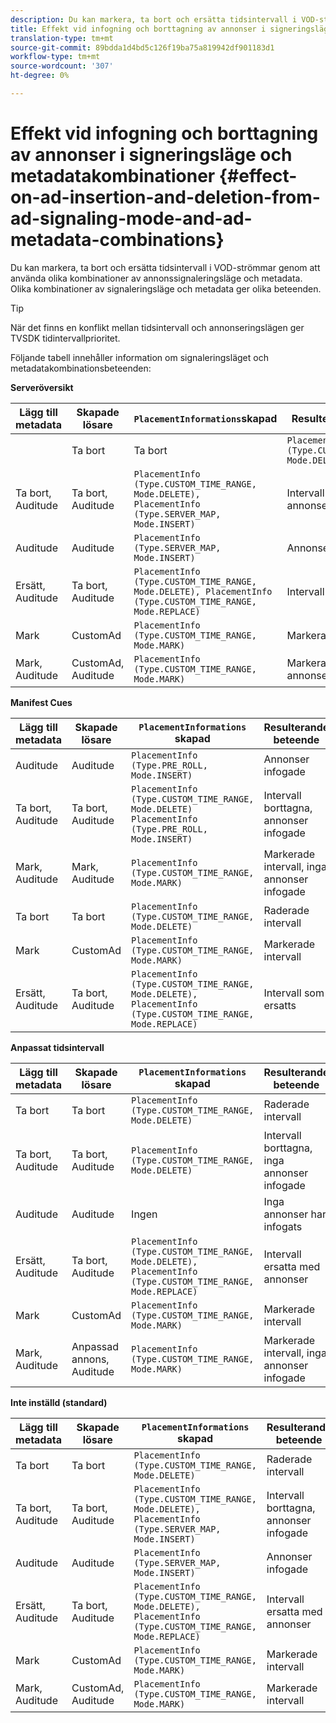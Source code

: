 ```yaml
---
description: Du kan markera, ta bort och ersätta tidsintervall i VOD-strömmar genom att använda olika kombinationer av annonssignaleringsläge och metadata. Olika kombinationer av signaleringsläge och metadata ger olika beteenden.
title: Effekt vid infogning och borttagning av annonser i signeringsläge och metadatakombinationer
translation-type: tm+mt
source-git-commit: 89bdda1d4bd5c126f19ba75a819942df901183d1
workflow-type: tm+mt
source-wordcount: '307'
ht-degree: 0%

---
```



# Effekt vid infogning och borttagning av annonser i signeringsläge och metadatakombinationer {#effect-on-ad-insertion-and-deletion-from-ad-signaling-mode-and-ad-metadata-combinations}

Du kan markera, ta bort och ersätta tidsintervall i VOD-strömmar genom att använda olika kombinationer av annonssignaleringsläge och metadata. Olika kombinationer av signaleringsläge och metadata ger olika beteenden.

>[!TIP]
>
>När det finns en konflikt mellan tidsintervall och annonseringslägen ger TVSDK tidintervallprioritet.

Följande tabell innehåller information om signaleringsläget och metadatakombinationsbeteenden:

**Serveröversikt**

| **Lägg till metadata** | **Skapade lösare** | **`PlacementInformations`skapad** | **Resulterande beteende** |
|--- |--- |--- |--- |
|  | Ta bort | Ta bort | `PlacementInfo (Type.CUSTOM_TIME_RANGE, Mode.DELETE)` | Raderade intervall |
| Ta bort, Auditude | Ta bort, Auditude | `PlacementInfo (Type.CUSTOM_TIME_RANGE, Mode.DELETE),` <br>`PlacementInfo (Type.SERVER_MAP, Mode.INSERT)` | Intervall borttagna, annonser infogade |
| Auditude | Auditude | `PlacementInfo (Type.SERVER_MAP, Mode.INSERT)` | Annonser infogade |
| Ersätt, Auditude | Ta bort, Auditude | `PlacementInfo (Type.CUSTOM_TIME_RANGE, Mode.DELETE), PlacementInfo (Type.CUSTOM_TIME_RANGE, Mode.REPLACE)` | Intervall som ersatts |
| Mark | CustomAd | `PlacementInfo (Type.CUSTOM_TIME_RANGE, Mode.MARK)` | Markerade intervall |
| Mark, Auditude | CustomAd, Auditude | `PlacementInfo (Type.CUSTOM_TIME_RANGE, Mode.MARK)` | Markerade intervall, inga annonser infogade |

**Manifest Cues**

| Lägg till metadata | Skapade lösare | `PlacementInformations` skapad | Resulterande beteende |
|--- |--- |--- |--- |
| Auditude | Auditude | `PlacementInfo (Type.PRE_ROLL, Mode.INSERT)` | Annonser infogade |
| Ta bort, Auditude | Ta bort, Auditude | `PlacementInfo (Type.CUSTOM_TIME_RANGE, Mode.DELETE)`<br>`PlacementInfo (Type.PRE_ROLL, Mode.INSERT)` | Intervall borttagna, annonser infogade |
| Mark, Auditude | Mark, Auditude | `PlacementInfo (Type.CUSTOM_TIME_RANGE, Mode.MARK)` | Markerade intervall, inga annonser infogade |
| Ta bort | Ta bort | `PlacementInfo (Type.CUSTOM_TIME_RANGE, Mode.DELETE)` | Raderade intervall |
| Mark | CustomAd | `PlacementInfo (Type.CUSTOM_TIME_RANGE, Mode.MARK)` | Markerade intervall |
| Ersätt, Auditude | Ta bort, Auditude | `PlacementInfo (Type.CUSTOM_TIME_RANGE, Mode.DELETE), PlacementInfo (Type.CUSTOM_TIME_RANGE, Mode.REPLACE)` | Intervall som ersatts |

**Anpassat tidsintervall**

| Lägg till metadata | Skapade lösare | `PlacementInformations` skapad | Resulterande beteende |
|--- |--- |--- |--- |
| Ta bort | Ta bort | `PlacementInfo (Type.CUSTOM_TIME_RANGE, Mode.DELETE)` | Raderade intervall |
| Ta bort, Auditude | Ta bort, Auditude | `PlacementInfo (Type.CUSTOM_TIME_RANGE, Mode.DELETE)` | Intervall borttagna, inga annonser infogade |
| Auditude | Auditude | Ingen | Inga annonser har infogats |
| Ersätt, Auditude | Ta bort, Auditude | `PlacementInfo (Type.CUSTOM_TIME_RANGE, Mode.DELETE), PlacementInfo (Type.CUSTOM_TIME_RANGE, Mode.REPLACE)` | Intervall ersatta med annonser |
| Mark | CustomAd | `PlacementInfo (Type.CUSTOM_TIME_RANGE, Mode.MARK)` | Markerade intervall |
| Mark, Auditude | Anpassad annons, Auditude | `PlacementInfo (Type.CUSTOM_TIME_RANGE, Mode.MARK)` | Markerade intervall, inga annonser infogade |

**Inte inställd (standard)**

| Lägg till metadata | Skapade lösare | `PlacementInformations` skapad | Resulterande beteende |
|--- |--- |--- |--- |
| Ta bort | Ta bort | `PlacementInfo (Type.CUSTOM_TIME_RANGE, Mode.DELETE)` | Raderade intervall |
| Ta bort, Auditude | Ta bort, Auditude | `PlacementInfo (Type.CUSTOM_TIME_RANGE, Mode.DELETE), PlacementInfo (Type.SERVER_MAP, Mode.INSERT)` | Intervall borttagna, annonser infogade |
| Auditude | Auditude | `PlacementInfo (Type.SERVER_MAP, Mode.INSERT)` | Annonser infogade |
| Ersätt, Auditude | Ta bort, Auditude | `PlacementInfo (Type.CUSTOM_TIME_RANGE, Mode.DELETE), PlacementInfo (Type.CUSTOM_TIME_RANGE, Mode.REPLACE)` | Intervall ersatta med annonser |
| Mark | CustomAd | `PlacementInfo (Type.CUSTOM_TIME_RANGE, Mode.MARK)` | Markerade intervall |
| Mark, Auditude | CustomAd, Auditude | `PlacementInfo (Type.CUSTOM_TIME_RANGE, Mode.MARK)` | Markerade intervall |